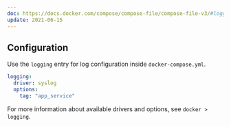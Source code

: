 ```yaml
---
doc: https://docs.docker.com/compose/compose-file/compose-file-v3/#logging
update: 2021-06-15
---
```


## Configuration

Use the `logging` entry for log configuration inside `docker-compose.yml`.

```yml
logging:
  driver: syslog
  options:
    tag: "app_service"
```

For more information about available drivers and options,
see `docker > logging`.
